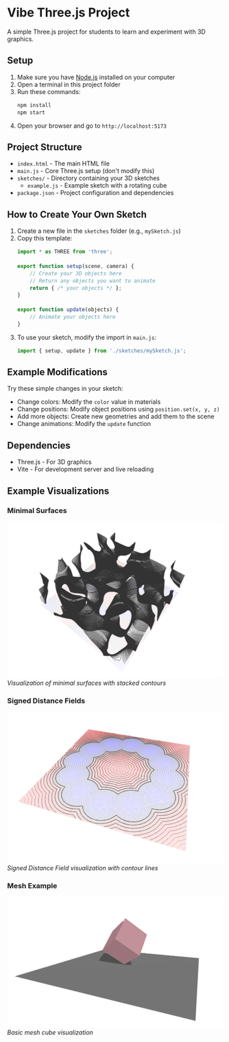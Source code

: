 # Vibe Three.js Project

A simple Three.js project for students to learn and experiment with 3D graphics.

## Setup

1. Make sure you have [Node.js](https://nodejs.org/) installed on your computer
2. Open a terminal in this project folder
3. Run these commands:
   ```bash
   npm install
   npm start
   ```
4. Open your browser and go to `http://localhost:5173`

## Project Structure

- `index.html` - The main HTML file
- `main.js` - Core Three.js setup (don't modify this)
- `sketches/` - Directory containing your 3D sketches
  - `example.js` - Example sketch with a rotating cube
- `package.json` - Project configuration and dependencies

## How to Create Your Own Sketch

1. Create a new file in the `sketches` folder (e.g., `mySketch.js`)
2. Copy this template:
   ```javascript
   import * as THREE from 'three';

   export function setup(scene, camera) {
       // Create your 3D objects here
       // Return any objects you want to animate
       return { /* your objects */ };
   }

   export function update(objects) {
       // Animate your objects here
   }
   ```
3. To use your sketch, modify the import in `main.js`:
   ```javascript
   import { setup, update } from './sketches/mySketch.js';
   ```

## Example Modifications

Try these simple changes in your sketch:
- Change colors: Modify the `color` value in materials
- Change positions: Modify object positions using `position.set(x, y, z)`
- Add more objects: Create new geometries and add them to the scene
- Change animations: Modify the `update` function

## Dependencies

- Three.js - For 3D graphics
- Vite - For development server and live reloading

## Example Visualizations

### Minimal Surfaces
![Minimal Surfaces Example](./assets/img_minSrfs.png)
*Visualization of minimal surfaces with stacked contours*

### Signed Distance Fields
![SDF Example](./assets/img_sdf.png)
*Signed Distance Field visualization with contour lines*

### Mesh Example
![Cube Example](./assets/img_cube.png)
*Basic mesh cube visualization* 